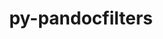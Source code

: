 ---
title: "py-pandocfilters"
layout: cache
categories: [package, develop-2023-10-15]
meta: {"versions": ["1.5.0"], "compilers": ["gcc@=11.1.0", "gcc@=11.4.0", "gcc@=9.4.0", "oneapi@=2023.2.1"], "oss": ["ubuntu20.04"], "platforms": ["linux"], "targets": ["neoverse_v1", "ppc64le", "x86_64_v3"], "stacks": ["data-vis-sdk", "e4s", "e4s-neoverse_v1", "e4s-oneapi", "e4s-power", "root"], "num_specs": 12, "num_specs_by_stack": {"e4s-neoverse_v1": 3, "root": 12, "e4s-power": 2, "data-vis-sdk": 2, "e4s": 3, "e4s-oneapi": 2}}
spec_details: [{"hash": "byjnv5njnq2h3smo4epp3crleigv7hlh", "compiler": "gcc@=11.4.0", "versions": ["1.5.0"], "os": "ubuntu20.04", "platform": "linux", "target": "neoverse_v1", "variants": ["build_system=python_pip"], "stacks": ["e4s-neoverse_v1", "root"], "size": "-", "tarball": "https://binaries.spack.io/releases/develop-2023-10-15/build_cache/linux-ubuntu20.04-neoverse_v1/gcc-11.4.0/py-pandocfilters-1.5.0/linux-ubuntu20.04-neoverse_v1-gcc-11.4.0-py-pandocfilters-1.5.0-byjnv5njnq2h3smo4epp3crleigv7hlh.spack"}, {"hash": "digiw6hagmibpy7ovgukhgzbjb7lovzo", "compiler": "gcc@=11.4.0", "versions": ["1.5.0"], "os": "ubuntu20.04", "platform": "linux", "target": "neoverse_v1", "variants": ["build_system=python_pip"], "stacks": ["e4s-neoverse_v1", "root"], "size": "-", "tarball": "https://binaries.spack.io/releases/develop-2023-10-15/build_cache/linux-ubuntu20.04-neoverse_v1/gcc-11.4.0/py-pandocfilters-1.5.0/linux-ubuntu20.04-neoverse_v1-gcc-11.4.0-py-pandocfilters-1.5.0-digiw6hagmibpy7ovgukhgzbjb7lovzo.spack"}, {"hash": "q5hojw2lu355jnawshofih4hhdnwbxhk", "compiler": "gcc@=11.4.0", "versions": ["1.5.0"], "os": "ubuntu20.04", "platform": "linux", "target": "neoverse_v1", "variants": ["build_system=python_pip"], "stacks": ["e4s-neoverse_v1", "root"], "size": "-", "tarball": "https://binaries.spack.io/releases/develop-2023-10-15/build_cache/linux-ubuntu20.04-neoverse_v1/gcc-11.4.0/py-pandocfilters-1.5.0/linux-ubuntu20.04-neoverse_v1-gcc-11.4.0-py-pandocfilters-1.5.0-q5hojw2lu355jnawshofih4hhdnwbxhk.spack"}, {"hash": "73z6pwwd5fwex4dqjfg5xtvfpwm3pmnw", "compiler": "gcc@=9.4.0", "versions": ["1.5.0"], "os": "ubuntu20.04", "platform": "linux", "target": "ppc64le", "variants": ["build_system=python_pip"], "stacks": ["root", "e4s-power"], "size": "-", "tarball": "https://binaries.spack.io/releases/develop-2023-10-15/build_cache/linux-ubuntu20.04-ppc64le/gcc-9.4.0/py-pandocfilters-1.5.0/linux-ubuntu20.04-ppc64le-gcc-9.4.0-py-pandocfilters-1.5.0-73z6pwwd5fwex4dqjfg5xtvfpwm3pmnw.spack"}, {"hash": "7ngvwffk2djl7usifaawg3hdysjijjda", "compiler": "gcc@=9.4.0", "versions": ["1.5.0"], "os": "ubuntu20.04", "platform": "linux", "target": "ppc64le", "variants": ["build_system=python_pip"], "stacks": ["root", "e4s-power"], "size": "-", "tarball": "https://binaries.spack.io/releases/develop-2023-10-15/build_cache/linux-ubuntu20.04-ppc64le/gcc-9.4.0/py-pandocfilters-1.5.0/linux-ubuntu20.04-ppc64le-gcc-9.4.0-py-pandocfilters-1.5.0-7ngvwffk2djl7usifaawg3hdysjijjda.spack"}, {"hash": "qinzwql3blwe25bpscekuy5o4dmdjuus", "compiler": "gcc@=11.1.0", "versions": ["1.5.0"], "os": "ubuntu20.04", "platform": "linux", "target": "x86_64_v3", "variants": ["build_system=python_pip"], "stacks": ["data-vis-sdk", "root"], "size": "-", "tarball": "https://binaries.spack.io/releases/develop-2023-10-15/build_cache/linux-ubuntu20.04-x86_64_v3/gcc-11.1.0/py-pandocfilters-1.5.0/linux-ubuntu20.04-x86_64_v3-gcc-11.1.0-py-pandocfilters-1.5.0-qinzwql3blwe25bpscekuy5o4dmdjuus.spack"}, {"hash": "p3b6pd4w7iyanhxbms6nnqnmi5h5v3yy", "compiler": "gcc@=11.1.0", "versions": ["1.5.0"], "os": "ubuntu20.04", "platform": "linux", "target": "x86_64_v3", "variants": ["build_system=python_pip"], "stacks": ["data-vis-sdk", "root"], "size": "-", "tarball": "https://binaries.spack.io/releases/develop-2023-10-15/build_cache/linux-ubuntu20.04-x86_64_v3/gcc-11.1.0/py-pandocfilters-1.5.0/linux-ubuntu20.04-x86_64_v3-gcc-11.1.0-py-pandocfilters-1.5.0-p3b6pd4w7iyanhxbms6nnqnmi5h5v3yy.spack"}, {"hash": "ibse4zz6x6egzu532had2gnjwgmmsymw", "compiler": "gcc@=11.4.0", "versions": ["1.5.0"], "os": "ubuntu20.04", "platform": "linux", "target": "x86_64_v3", "variants": ["build_system=python_pip"], "stacks": ["root", "e4s"], "size": "-", "tarball": "https://binaries.spack.io/releases/develop-2023-10-15/build_cache/linux-ubuntu20.04-x86_64_v3/gcc-11.4.0/py-pandocfilters-1.5.0/linux-ubuntu20.04-x86_64_v3-gcc-11.4.0-py-pandocfilters-1.5.0-ibse4zz6x6egzu532had2gnjwgmmsymw.spack"}, {"hash": "ygqdkrp3cb6gwd6dne4xznpokokqbjta", "compiler": "gcc@=11.4.0", "versions": ["1.5.0"], "os": "ubuntu20.04", "platform": "linux", "target": "x86_64_v3", "variants": ["build_system=python_pip"], "stacks": ["root", "e4s"], "size": "-", "tarball": "https://binaries.spack.io/releases/develop-2023-10-15/build_cache/linux-ubuntu20.04-x86_64_v3/gcc-11.4.0/py-pandocfilters-1.5.0/linux-ubuntu20.04-x86_64_v3-gcc-11.4.0-py-pandocfilters-1.5.0-ygqdkrp3cb6gwd6dne4xznpokokqbjta.spack"}, {"hash": "hzcrsvn3hgy6sa2iwywplnfcftry5tpc", "compiler": "gcc@=11.4.0", "versions": ["1.5.0"], "os": "ubuntu20.04", "platform": "linux", "target": "x86_64_v3", "variants": ["build_system=python_pip"], "stacks": ["root", "e4s"], "size": "-", "tarball": "https://binaries.spack.io/releases/develop-2023-10-15/build_cache/linux-ubuntu20.04-x86_64_v3/gcc-11.4.0/py-pandocfilters-1.5.0/linux-ubuntu20.04-x86_64_v3-gcc-11.4.0-py-pandocfilters-1.5.0-hzcrsvn3hgy6sa2iwywplnfcftry5tpc.spack"}, {"hash": "hmurtv2qrwwq7ng4a5sywatpjwwmdm7k", "compiler": "oneapi@=2023.2.1", "versions": ["1.5.0"], "os": "ubuntu20.04", "platform": "linux", "target": "x86_64_v3", "variants": ["build_system=python_pip"], "stacks": ["e4s-oneapi", "root"], "size": "-", "tarball": "https://binaries.spack.io/releases/develop-2023-10-15/build_cache/linux-ubuntu20.04-x86_64_v3/oneapi-2023.2.1/py-pandocfilters-1.5.0/linux-ubuntu20.04-x86_64_v3-oneapi-2023.2.1-py-pandocfilters-1.5.0-hmurtv2qrwwq7ng4a5sywatpjwwmdm7k.spack"}, {"hash": "w3l76wptv37jfydqdtzdntcsuyapg3ri", "compiler": "oneapi@=2023.2.1", "versions": ["1.5.0"], "os": "ubuntu20.04", "platform": "linux", "target": "x86_64_v3", "variants": ["build_system=python_pip"], "stacks": ["e4s-oneapi", "root"], "size": "-", "tarball": "https://binaries.spack.io/releases/develop-2023-10-15/build_cache/linux-ubuntu20.04-x86_64_v3/oneapi-2023.2.1/py-pandocfilters-1.5.0/linux-ubuntu20.04-x86_64_v3-oneapi-2023.2.1-py-pandocfilters-1.5.0-w3l76wptv37jfydqdtzdntcsuyapg3ri.spack"}]
---